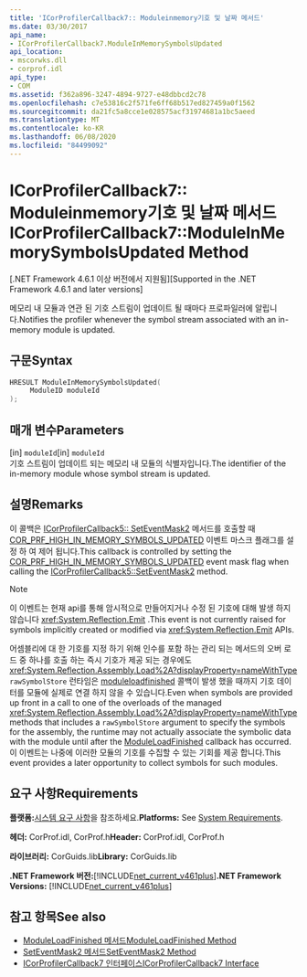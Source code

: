 ```yaml
---
title: 'ICorProfilerCallback7:: Moduleinmemory기호 및 날짜 메서드'
ms.date: 03/30/2017
api_name:
- ICorProfilerCallback7.ModuleInMemorySymbolsUpdated
api_location:
- mscorwks.dll
- corprof.idl
api_type:
- COM
ms.assetid: f362a896-3247-4894-9727-e48dbbcd2c78
ms.openlocfilehash: c7e53816c2f571fe6ff68b517ed827459a0f1562
ms.sourcegitcommit: da21fc5a8cce1e028575acf31974681a1bc5aeed
ms.translationtype: MT
ms.contentlocale: ko-KR
ms.lasthandoff: 06/08/2020
ms.locfileid: "84499092"
---
```

# <a name="icorprofilercallback7moduleinmemorysymbolsupdated-method"></a><span data-ttu-id="a95f8-102">ICorProfilerCallback7:: Moduleinmemory기호 및 날짜 메서드</span><span class="sxs-lookup"><span data-stu-id="a95f8-102">ICorProfilerCallback7::ModuleInMemorySymbolsUpdated Method</span></span>
<span data-ttu-id="a95f8-103">[.NET Framework 4.6.1 이상 버전에서 지원됨]</span><span class="sxs-lookup"><span data-stu-id="a95f8-103">[Supported in the .NET Framework 4.6.1 and later versions]</span></span>  
  
 <span data-ttu-id="a95f8-104">메모리 내 모듈과 연관 된 기호 스트림이 업데이트 될 때마다 프로파일러에 알립니다.</span><span class="sxs-lookup"><span data-stu-id="a95f8-104">Notifies the profiler whenever the symbol stream associated with an in-memory module is updated.</span></span>  
  
## <a name="syntax"></a><span data-ttu-id="a95f8-105">구문</span><span class="sxs-lookup"><span data-stu-id="a95f8-105">Syntax</span></span>  
  
```cpp  
HRESULT ModuleInMemorySymbolsUpdated(  
     ModuleID moduleId  
);  
```  
  
## <a name="parameters"></a><span data-ttu-id="a95f8-106">매개 변수</span><span class="sxs-lookup"><span data-stu-id="a95f8-106">Parameters</span></span>  
 <span data-ttu-id="a95f8-107">[in] `moduleId`</span><span class="sxs-lookup"><span data-stu-id="a95f8-107">[in] `moduleId`</span></span>  
 <span data-ttu-id="a95f8-108">기호 스트림이 업데이트 되는 메모리 내 모듈의 식별자입니다.</span><span class="sxs-lookup"><span data-stu-id="a95f8-108">The identifier of the in-memory module whose symbol stream is updated.</span></span>  
  
## <a name="remarks"></a><span data-ttu-id="a95f8-109">설명</span><span class="sxs-lookup"><span data-stu-id="a95f8-109">Remarks</span></span>  
 <span data-ttu-id="a95f8-110">이 콜백은 [ICorProfilerCallback5:: SetEventMask2](icorprofilerinfo5-seteventmask2-method.md) 메서드를 호출할 때 [COR_PRF_HIGH_IN_MEMORY_SYMBOLS_UPDATED](cor-prf-high-monitor-enumeration.md) 이벤트 마스크 플래그를 설정 하 여 제어 됩니다.</span><span class="sxs-lookup"><span data-stu-id="a95f8-110">This callback is controlled by setting the [COR_PRF_HIGH_IN_MEMORY_SYMBOLS_UPDATED](cor-prf-high-monitor-enumeration.md) event mask flag when calling the [ICorProfilerCallback5::SetEventMask2](icorprofilerinfo5-seteventmask2-method.md) method.</span></span>  
  
> [!NOTE]
> <span data-ttu-id="a95f8-111">이 이벤트는 현재 api를 통해 암시적으로 만들어지거나 수정 된 기호에 대해 발생 하지 않습니다 <xref:System.Reflection.Emit> .</span><span class="sxs-lookup"><span data-stu-id="a95f8-111">This event is not currently raised for symbols implicitly created or modified via <xref:System.Reflection.Emit> APIs.</span></span>  
  
 <span data-ttu-id="a95f8-112">어셈블리에 대 한 기호를 지정 하기 위해 인수를 포함 하는 관리 되는 메서드의 오버 로드 중 하나를 호출 하는 즉시 기호가 제공 되는 경우에도 <xref:System.Reflection.Assembly.Load%2A?displayProperty=nameWithType> `rawSymbolStore` 런타임은 [moduleloadfinished](icorprofilercallback-moduleloadfinished-method.md) 콜백이 발생 했을 때까지 기호 데이터를 모듈에 실제로 연결 하지 않을 수 있습니다.</span><span class="sxs-lookup"><span data-stu-id="a95f8-112">Even when symbols are provided up front in a call to one of the overloads of the managed <xref:System.Reflection.Assembly.Load%2A?displayProperty=nameWithType> methods that includes a `rawSymbolStore` argument to specify the symbols for the assembly, the runtime may not actually associate the symbolic data with the module until after the [ModuleLoadFinished](icorprofilercallback-moduleloadfinished-method.md) callback has occurred.</span></span> <span data-ttu-id="a95f8-113">이 이벤트는 나중에 이러한 모듈의 기호를 수집할 수 있는 기회를 제공 합니다.</span><span class="sxs-lookup"><span data-stu-id="a95f8-113">This event provides a later opportunity to collect symbols for such modules.</span></span>  
  
## <a name="requirements"></a><span data-ttu-id="a95f8-114">요구 사항</span><span class="sxs-lookup"><span data-stu-id="a95f8-114">Requirements</span></span>  
 <span data-ttu-id="a95f8-115">**플랫폼:**[시스템 요구 사항](../../get-started/system-requirements.md)을 참조하세요.</span><span class="sxs-lookup"><span data-stu-id="a95f8-115">**Platforms:** See [System Requirements](../../get-started/system-requirements.md).</span></span>  
  
 <span data-ttu-id="a95f8-116">**헤더:** CorProf.idl, CorProf.h</span><span class="sxs-lookup"><span data-stu-id="a95f8-116">**Header:** CorProf.idl, CorProf.h</span></span>  
  
 <span data-ttu-id="a95f8-117">**라이브러리:** CorGuids.lib</span><span class="sxs-lookup"><span data-stu-id="a95f8-117">**Library:** CorGuids.lib</span></span>  
  
 <span data-ttu-id="a95f8-118">**.NET Framework 버전:**[!INCLUDE[net_current_v461plus](../../../../includes/net-current-v461plus-md.md)]</span><span class="sxs-lookup"><span data-stu-id="a95f8-118">**.NET Framework Versions:** [!INCLUDE[net_current_v461plus](../../../../includes/net-current-v461plus-md.md)]</span></span>  
  
## <a name="see-also"></a><span data-ttu-id="a95f8-119">참고 항목</span><span class="sxs-lookup"><span data-stu-id="a95f8-119">See also</span></span>

- [<span data-ttu-id="a95f8-120">ModuleLoadFinished 메서드</span><span class="sxs-lookup"><span data-stu-id="a95f8-120">ModuleLoadFinished Method</span></span>](icorprofilercallback-moduleloadfinished-method.md)
- [<span data-ttu-id="a95f8-121">SetEventMask2 메서드</span><span class="sxs-lookup"><span data-stu-id="a95f8-121">SetEventMask2 Method</span></span>](icorprofilerinfo5-seteventmask2-method.md)
- [<span data-ttu-id="a95f8-122">ICorProfilerCallback7 인터페이스</span><span class="sxs-lookup"><span data-stu-id="a95f8-122">ICorProfilerCallback7 Interface</span></span>](icorprofilercallback7-interface.md)

